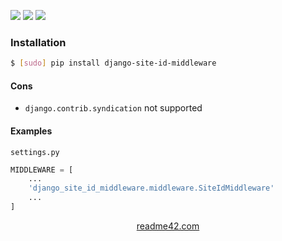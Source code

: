 <!--
https://readme42.com
-->


[![](https://img.shields.io/pypi/v/django-site-id-middleware.svg?maxAge=3600)](https://pypi.org/project/django-site-id-middleware/)
[![](https://img.shields.io/badge/License-Unlicense-blue.svg?longCache=True)](https://unlicense.org/)
[![](https://github.com/andrewp-as-is/django-site-id-middleware.py/workflows/tests42/badge.svg)](https://github.com/andrewp-as-is/django-site-id-middleware.py/actions)

### Installation
```bash
$ [sudo] pip install django-site-id-middleware
```

#### Cons
+   `django.contrib.syndication` not supported

#### Examples
`settings.py`

```python
MIDDLEWARE = [
    ...
    'django_site_id_middleware.middleware.SiteIdMiddleware'
    ...
]
```

<p align="center">
    <a href="https://readme42.com/">readme42.com</a>
</p>